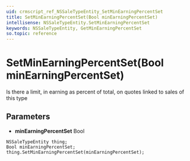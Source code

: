 ```yaml
---
uid: crmscript_ref_NSSaleTypeEntity_SetMinEarningPercentSet
title: SetMinEarningPercentSet(Bool minEarningPercentSet)
intellisense: NSSaleTypeEntity.SetMinEarningPercentSet
keywords: NSSaleTypeEntity, GetMinEarningPercentSet
so.topic: reference
---
```


# SetMinEarningPercentSet(Bool minEarningPercentSet)

Is there a limit, in earning as percent of total, on quotes linked to sales of this type

## Parameters

* **minEarningPercentSet** Bool

```crmscript
NSSaleTypeEntity thing;
Bool minEarningPercentSet;
thing.SetMinEarningPercentSet(minEarningPercentSet);
```

